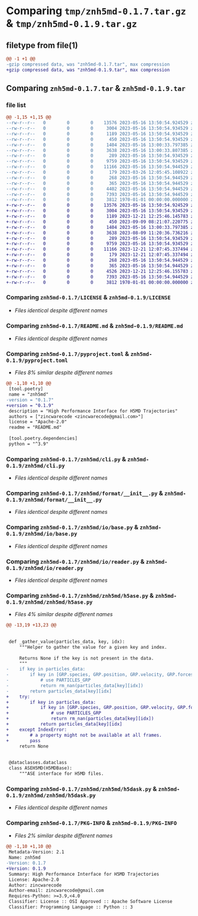 # Comparing `tmp/znh5md-0.1.7.tar.gz` & `tmp/znh5md-0.1.9.tar.gz`

## filetype from file(1)

```diff
@@ -1 +1 @@
-gzip compressed data, was "znh5md-0.1.7.tar", max compression
+gzip compressed data, was "znh5md-0.1.9.tar", max compression
```

## Comparing `znh5md-0.1.7.tar` & `znh5md-0.1.9.tar`

### file list

```diff
@@ -1,15 +1,15 @@
--rw-r--r--   0        0        0    13576 2023-05-16 13:50:54.924529 znh5md-0.1.7/LICENSE
--rw-r--r--   0        0        0     3004 2023-05-16 13:50:54.934529 znh5md-0.1.7/README.md
--rw-r--r--   0        0        0     1189 2023-05-16 13:50:54.934529 znh5md-0.1.7/pyproject.toml
--rw-r--r--   0        0        0      450 2023-05-16 13:50:54.934529 znh5md-0.1.7/znh5md/__init__.py
--rw-r--r--   0        0        0     1404 2023-05-16 13:00:33.797385 znh5md-0.1.7/znh5md/cli.py
--rw-r--r--   0        0        0     3638 2023-05-16 13:00:33.807385 znh5md-0.1.7/znh5md/format/__init__.py
--rw-r--r--   0        0        0      289 2023-05-16 13:50:54.934529 znh5md-0.1.7/znh5md/io/__init__.py
--rw-r--r--   0        0        0     9759 2023-05-16 13:50:54.934529 znh5md-0.1.7/znh5md/io/base.py
--rw-r--r--   0        0        0    11166 2023-05-16 13:50:54.944529 znh5md-0.1.7/znh5md/io/reader.py
--rw-r--r--   0        0        0      179 2023-03-26 12:05:45.108922 znh5md-0.1.7/znh5md/utils.py
--rw-r--r--   0        0        0      268 2023-05-16 13:50:54.944529 znh5md-0.1.7/znh5md/znh5md/__init__.py
--rw-r--r--   0        0        0      365 2023-05-16 13:50:54.944529 znh5md-0.1.7/znh5md/znh5md/base.py
--rw-r--r--   0        0        0     4402 2023-05-16 13:50:54.944529 znh5md-0.1.7/znh5md/znh5md/h5ase.py
--rw-r--r--   0        0        0     7393 2023-05-16 13:50:54.944529 znh5md-0.1.7/znh5md/znh5md/h5dask.py
--rw-r--r--   0        0        0     3812 1970-01-01 00:00:00.000000 znh5md-0.1.7/PKG-INFO
+-rw-r--r--   0        0        0    13576 2023-05-16 13:50:54.924529 znh5md-0.1.9/LICENSE
+-rw-r--r--   0        0        0     3004 2023-05-16 13:50:54.934529 znh5md-0.1.9/README.md
+-rw-r--r--   0        0        0     1189 2023-12-21 12:25:46.145783 znh5md-0.1.9/pyproject.toml
+-rw-r--r--   0        0        0      450 2023-09-09 08:21:07.220775 znh5md-0.1.9/znh5md/__init__.py
+-rw-r--r--   0        0        0     1404 2023-05-16 13:00:33.797385 znh5md-0.1.9/znh5md/cli.py
+-rw-r--r--   0        0        0     3638 2023-08-09 11:20:36.736216 znh5md-0.1.9/znh5md/format/__init__.py
+-rw-r--r--   0        0        0      289 2023-05-16 13:50:54.934529 znh5md-0.1.9/znh5md/io/__init__.py
+-rw-r--r--   0        0        0     9759 2023-05-16 13:50:54.934529 znh5md-0.1.9/znh5md/io/base.py
+-rw-r--r--   0        0        0    11166 2023-12-21 12:07:45.337494 znh5md-0.1.9/znh5md/io/reader.py
+-rw-r--r--   0        0        0      179 2023-12-21 12:07:45.337494 znh5md-0.1.9/znh5md/utils.py
+-rw-r--r--   0        0        0      268 2023-05-16 13:50:54.944529 znh5md-0.1.9/znh5md/znh5md/__init__.py
+-rw-r--r--   0        0        0      365 2023-05-16 13:50:54.944529 znh5md-0.1.9/znh5md/znh5md/base.py
+-rw-r--r--   0        0        0     4526 2023-12-21 12:25:46.155783 znh5md-0.1.9/znh5md/znh5md/h5ase.py
+-rw-r--r--   0        0        0     7393 2023-05-16 13:50:54.944529 znh5md-0.1.9/znh5md/znh5md/h5dask.py
+-rw-r--r--   0        0        0     3812 1970-01-01 00:00:00.000000 znh5md-0.1.9/PKG-INFO
```

### Comparing `znh5md-0.1.7/LICENSE` & `znh5md-0.1.9/LICENSE`

 * *Files identical despite different names*

### Comparing `znh5md-0.1.7/README.md` & `znh5md-0.1.9/README.md`

 * *Files identical despite different names*

### Comparing `znh5md-0.1.7/pyproject.toml` & `znh5md-0.1.9/pyproject.toml`

 * *Files 8% similar despite different names*

```diff
@@ -1,10 +1,10 @@
 [tool.poetry]
 name = "znh5md"
-version = "0.1.7"
+version = "0.1.9"
 description = "High Performance Interface for H5MD Trajectories"
 authors = ["zincwarecode <zincwarecode@gmail.com>"]
 license = "Apache-2.0"
 readme = "README.md"
 
 [tool.poetry.dependencies]
 python = "^3.9"
```

### Comparing `znh5md-0.1.7/znh5md/cli.py` & `znh5md-0.1.9/znh5md/cli.py`

 * *Files identical despite different names*

### Comparing `znh5md-0.1.7/znh5md/format/__init__.py` & `znh5md-0.1.9/znh5md/format/__init__.py`

 * *Files identical despite different names*

### Comparing `znh5md-0.1.7/znh5md/io/base.py` & `znh5md-0.1.9/znh5md/io/base.py`

 * *Files identical despite different names*

### Comparing `znh5md-0.1.7/znh5md/io/reader.py` & `znh5md-0.1.9/znh5md/io/reader.py`

 * *Files identical despite different names*

### Comparing `znh5md-0.1.7/znh5md/znh5md/h5ase.py` & `znh5md-0.1.9/znh5md/znh5md/h5ase.py`

 * *Files 4% similar despite different names*

```diff
@@ -13,19 +13,23 @@
 
 
 def _gather_value(particles_data, key, idx):
     """Helper to gather the value for a given key and index.
 
     Returns None if the key is not present in the data.
     """
-    if key in particles_data:
-        if key in [GRP.species, GRP.position, GRP.velocity, GRP.forces, GRP.momentum]:
-            # use PARTICLES_GRP
-            return rm_nan(particles_data[key][idx])
-        return particles_data[key][idx]
+    try:
+        if key in particles_data:
+            if key in [GRP.species, GRP.position, GRP.velocity, GRP.forces, GRP.momentum]:
+                # use PARTICLES_GRP
+                return rm_nan(particles_data[key][idx])
+            return particles_data[key][idx]
+    except IndexError:
+        # a property might not be available at all frames.
+        pass
     return None
 
 
 @dataclasses.dataclass
 class ASEH5MD(H5MDBase):
     """ASE interface for H5MD files.
```

### Comparing `znh5md-0.1.7/znh5md/znh5md/h5dask.py` & `znh5md-0.1.9/znh5md/znh5md/h5dask.py`

 * *Files identical despite different names*

### Comparing `znh5md-0.1.7/PKG-INFO` & `znh5md-0.1.9/PKG-INFO`

 * *Files 2% similar despite different names*

```diff
@@ -1,10 +1,10 @@
 Metadata-Version: 2.1
 Name: znh5md
-Version: 0.1.7
+Version: 0.1.9
 Summary: High Performance Interface for H5MD Trajectories
 License: Apache-2.0
 Author: zincwarecode
 Author-email: zincwarecode@gmail.com
 Requires-Python: >=3.9,<4.0
 Classifier: License :: OSI Approved :: Apache Software License
 Classifier: Programming Language :: Python :: 3
```

